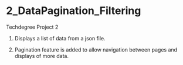 # 2_DataPagination_Filtering
 Techdegree Project 2

1. Displays a list of data from a json file.

2. Pagination feature is added to allow navigation between pages and displays of more data. 
